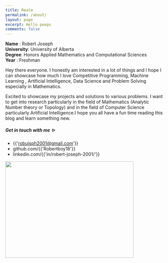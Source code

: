 ```yaml
---
title: Realm 
permalink: /about/
layout: page
excerpt: Hello peeps
comments: false
---
```

**Name** : Robert Joseph  
**University**: University of Alberta  
**Degree**: Honors Applied Mathematics and Computational Sciences  
**Year** : Freshman  

Hey there everyone. I honestly am interested in a lot of things and I hope I can showcase how much I love Competitive Programming, Machine Learning , Artificial Intelligence, Data Science and Problem Solving especially in Mathematics.  

Excited to showcase my projects and solutions to various problems. I want to get into research particularly in the field of Mathematics (Analytic Number theory or Topology) and in the field of Computer Science particularly Artificial Intelligence.I hope you all have a fun time reading this blog and learn something new.

##### Get in touch with me ✨

- {{'robujsph2001@gmail.com'}}
- github.com/{{'Robertboy18'}}
- linkedin.com/{{'in/robert-joseph-2001/'}}

<img src="https://i.ibb.co/wZqhNSG/ogp.png" width="400" height="300" />
